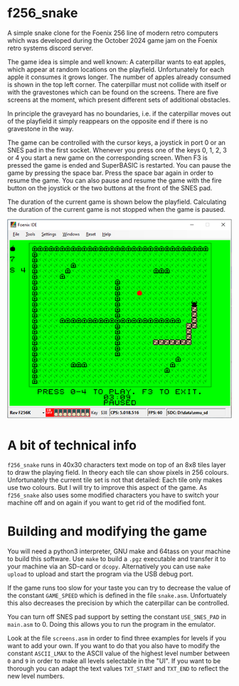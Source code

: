 # f256_snake

A simple snake clone for the Foenix 256 line of modern retro computers which was developed 
during the October 2024 game jam on the Foenix retro systems discord server. 

The game idea is simple and well known: A caterpillar wants to eat apples, which appear at
random locations on the playfield. Unfortunately for each apple it consumes it grows longer. 
The number of apples already consumed is shown in the top left corner. The caterpillar must not 
collide with itself or with the gravestones which can be found on the screens. There are 
five screens at the moment, which present different sets of additional obstacles.

In principle the graveyard has no boundaries, i.e. if the caterpillar moves out of the playfield 
it simply reappears on the opposite end if there is no gravestone in the way.

The game can be controlled with the cursor keys, a joystick in port 0 or an SNES pad in the first
socket. Whenever you press one of the keys 0, 1, 2, 3 or 4 you start a new game on the corresponding screen. 
When F3 is pressed the game is ended and SuperBASIC is restarted. You can pause the game by pressing 
the space bar. Press the space bar again in order to resume the game. You can also pause and resume
the game with the fire button on the joystick or the two buttons at the front of the SNES pad.

The duration of the current game is shown below the playfield. Calculating the duration of
the current game is not stopped when the game is paused.

![](/scrshot.png?raw=true "Screenshot of snake in emulator")

# A bit of technical info

`f256_snake` runs in 40x30 characters text mode on top of an 8x8 tiles layer to draw the playing 
field. In theory each tile can show pixels in 256 colours. Unfortunately the current tile set is not
that detailed: Each tile only makes use two colours. But I will try to improve this aspect of the game. 
As `f256_snake` also uses some modified characters you have to switch your machine off and on again
if you want to get rid of the modified font.

# Building and modifying the game

You will need a python3 interpreter, GNU make and 64tass on your machine to build this software.
Use `make` to build a `.pgz` executable and transfer it to your machine via an SD-card or `dcopy`.
Alternatively you can use `make upload` to upload and start the program via the USB debug port.

If the game runs too slow for your taste you can try to decrease the value of the constant 
`GAME_SPEED` which is defined in the file `snake.asm`. Unfortuately this also decreases the precision
by which the caterpillar can be controlled.

You can turn off SNES pad support by setting the constant `USE_SNES_PAD` in `main.asm` to 0. Doing
this allows you to run the program in the emulator.

Look at the file `screens.asm` in order to find three examples for levels if you want to add your own.
If you want to do that you also have to modify the constant `ASCII_LMAX` to the ASCII value of the 
highest level number between `0` and `9` in order to make all levels selectable in the "UI". 
If you want to be thorough you can adapt the text values `TXT_START` and `TXT_END` to reflect 
the new level numbers.
